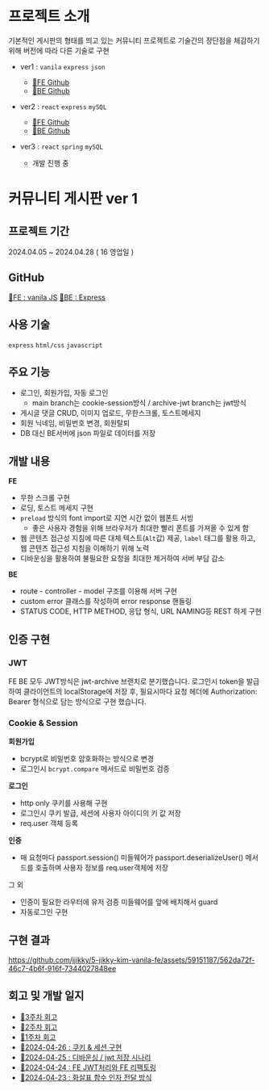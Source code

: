 # **프로젝트 소개**

기본적인 게시판의 형태를 띄고 있는 커뮤니티 프로젝트로 기술간의 장단점을 체감하기 위해 버전에 따라 다른 기술로 구현

-   ver1 : `vanila` `express` `json`
    -   [🔗FE Github](https://github.com/jjikky/5-jikky-kim-vanila-fe)
    -   [🔗BE Github](https://github.com/jjikky/5-jikky-kim-express-be/tree/json-archive)
-   ver2 : `react` `express` `mySQL`

    -   [🔗FE Github](https://github.com/jjikky/5-jikky-kim-react-fe)
    -   [🔗BE Github](https://github.com/jjikky/5-jikky-kim-react-fe/tree/with-express)

-   ver3 : `react` `spring` `mySQL`
    -   개발 진행 중

# 커뮤니티 게시판 ver 1

## 프로젝트 기간

2024.04.05 ~ 2024.04.28 ( 16 영업일 )

## GitHub

[🔗FE : vanila JS](https://github.com/jjikky/5-jikky-kim-vanila-fe) [🔗BE : Express](https://github.com/jjikky/5-jikky-kim-express-be/tree/json-archive)

## 사용 기술

`express` `html/css` `javascript`

## 주요 기능

-   로그인, 회원가입, 자동 로그인
    -   main branch는 cookie-session방식 / archive-jwt branch는 jwt방식
-   게시글 댓글 CRUD, 이미지 업로드, 무한스크롤, 토스트메세지
-   회원 닉네임, 비밀번호 변경, 회원탈퇴
-   DB 대신 BE서버에 json 파일로 데이터를 저장

## 개발 내용

**FE**

-   무한 스크롤 구현
-   로딩, 토스트 메세지 구현
-   `preload` 방식의 font import로 지연 시간 없이 웹폰트 서빙
    -   좋은 사용자 경험을 위해 브라우저가 최대한 빨리 폰트를 가져올 수 있게 함
-   웹 콘텐츠 접근성 지침에 따른 대체 텍스트(`Alt`값) 제공, `label` 태그를 활용 하고, 웹 콘텐츠 접근성 지침을 이해하기 위해 노력
-   디바운싱을 활용하여 불필요한 요청을 최대한 제거하여 서버 부담 감소

**BE**

-   route - controller - model 구조를 이용해 서버 구현
-   custom error 클래스를 작성하여 error response 핸들링
-   STATUS CODE, HTTP METHOD, 응답 형식, URL NAMING등 REST 하게 구현

## 인증 구현

### JWT

FE BE 모두 JWT방식은 jwt-archive 브랜치로 분기했습니다.
로그인시 token을 발급하여 클라이언트의 localStorage에 저장 후, 필요시마다 요청 헤더에 Authorization: Bearer <credentials> 형식으로 담는 방식으로 구현 했습니다.

### Cookie & Session

**회원가입**

-   bcrypt로 비밀번호 암호화하는 방식으로 변경
-   로그인시 `bcrypt.compare` 메서드로 비밀번호 검증

**로그인**

-   http only 쿠키를 사용해 구현
-   로그인시 쿠키 발급, 세션에 사용자 아이디의 키 값 저장
-   req.user 객체 등록

**인증**

-   매 요청마다 passport.session() 미들웨어가 passport.deserializeUser() 메서드를 호출하며 사용자 정보를 req.user객체에 저장

그 외

-   인증이 필요한 라우터에 유저 검증 미들웨어를 앞에 배치해서 guard
-   자동로그인 구현

## 구현 결과

https://github.com/jjikky/5-jikky-kim-vanila-fe/assets/59151187/562da72f-46c7-4b6f-916f-7344027848ee

## 회고 및 개발 일지

-   [🔗3주차 회고](https://velog.io/@jikky/%EC%B9%B4%EC%B9%B4%EC%98%A4-%ED%81%B4%EB%9D%BC%EC%9A%B0%EB%93%9C-%EC%8A%A4%EC%BF%A8-3%EC%A3%BC%EC%B0%A8-%ED%9A%8C%EA%B3%A0)
-   [🔗2주차 회고](https://velog.io/@jikky/%EC%B9%B4%EC%B9%B4%EC%98%A4-%ED%81%B4%EB%9D%BC%EC%9A%B0%EB%93%9C-%EC%8A%A4%EC%BF%A8-2%EC%A3%BC%EC%B0%A8-%ED%9A%8C%EA%B3%A0)
-   [🔗1주차 회고](https://velog.io/@jikky/%EC%B9%B4%EC%B9%B4%EC%98%A4-%ED%81%B4%EB%9D%BC%EC%9A%B0%EB%93%9C-%EC%8A%A4%EC%BF%A8-1%EC%A3%BC%EC%B0%A8-%ED%9A%8C%EA%B3%A0)
-   [🔗2024-04-26 : 쿠키 & 세션 구현](https://github.com/jjikky/jikky-til/blob/main/Apr/2024-04-26.md)
-   [🔗2024-04-25 : 디바운싱 / jwt 저장 시나리](https://github.com/jjikky/jikky-til/blob/main/Apr/2024-04-25.md)
-   [🔗2024-04-24 : FE JWT처리와 FE 리팩토링](https://github.com/jjikky/jikky-til/blob/main/Apr/2024-04-24.md)
-   [🔗2024-04-23 : 화살표 함수 인자 전달 방식](https://github.com/jjikky/jikky-til/blob/main/Apr/2024-04-23.md)
